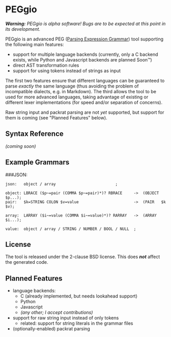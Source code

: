 # PEGgio

***Warning:*** *PEGgio is alpha software! Bugs are to be expected at this point in its development.*

PEGgio is an advanced PEG ([Parsing Expression Grammar](https://en.wikipedia.org/wiki/Parsing_expression_grammar)) tool supporting the following main features:

- support for multiple language backends (currently, only a C backend exists, while Python and Javascript backends are planned Soon&trade;)
- direct AST transformation rules
- support for using tokens instead of strings as input

The first two features ensure that different languages can be guaranteed to parse *exactly* the same language (thus avoiding the problem of incompatible dialects, e.g. in Markdown). The third allows the tool to be used for more advanced languages, taking advantage of existing or different lexer implementations (for speed and/or separation of concerns).

Raw string input and packrat parsing are not *yet* supported, but support for them is coming (see "Planned Features" below).

## Syntax Reference

*(coming soon)*

## Example Grammars

###JSON:
```
json:   object / array                          ;

object: LBRACE ($p~=pair (COMMA $p~=pair)*)? RBRACE     ->  (OBJECT $p...);
pair:   $k=STRING COLON $v=value                        ->  (PAIR   $k $v);

array:  LARRAY ($i~=value (COMMA $i~=value)*)? RARRAY   ->  (ARRAY  $i...);

value:  object / array / STRING / NUMBER / BOOL / NULL  ;
```

## License

The tool is released under the 2-clause BSD license. This does ***not*** affect the generated code.

## Planned Features

- language backends:
    - C (already implemented, but needs lookahead support)
    - Python
    - Javascript
    - *(any other; I accept contributions)*
- support for raw string input instead of only tokens
    - related: support for string literals in the grammar files
- (optionally-enabled) packrat parsing
